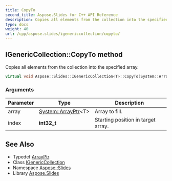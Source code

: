 ```yaml
---
title: CopyTo
second_title: Aspose.Slides for C++ API Reference
description: Copies all elements from the collection into the specified array.
type: docs
weight: 40
url: /cpp/aspose.slides/igenericcollection/copyto/
---
```

## IGenericCollection::CopyTo method


Copies all elements from the collection into the specified array.

```cpp
virtual void Aspose::Slides::IGenericCollection<T>::CopyTo(System::ArrayPtr<T> array, int32_t index)=0
```


### Arguments

| Parameter | Type | Description |
| --- | --- | --- |
| array | [System::ArrayPtr](../../../system/arrayptr/)\<T\> | Array to fill. |
| index | **int32_t** | Starting position in target array. |

## See Also

* Typedef [ArrayPtr](../../../system/arrayptr/)
* Class [IGenericCollection](../)
* Namespace [Aspose::Slides](../../)
* Library [Aspose.Slides](../../../)
